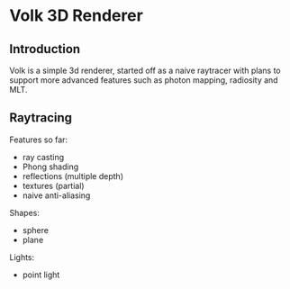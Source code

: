 Volk 3D Renderer
==============

Introduction
-----------

Volk is a simple 3d renderer, started off as a naive raytracer with plans to support more advanced features such as photon mapping, radiosity and MLT.

Raytracing
----------

Features so far:
* ray casting
* Phong shading
* reflections (multiple depth)
* textures (partial)
* naive anti-aliasing

Shapes:
* sphere
* plane

Lights:
* point light

